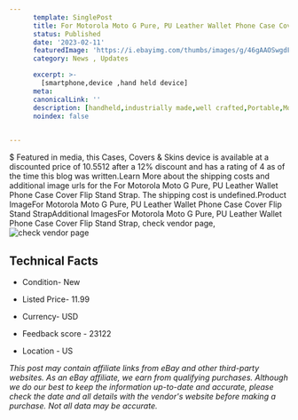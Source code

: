 ```yaml
---
      template: SinglePost
      title: For Motorola Moto G Pure, PU Leather Wallet Phone Case Cover Flip Stand Strap
      status: Published
      date: '2023-02-11'
      featuredImage: 'https://i.ebayimg.com/thumbs/images/g/46gAAOSwgdFj2FEX/s-l225.jpg'
      category: News , Updates

      excerpt: >-
        [smartphone,device ,hand held device]
      meta:
      canonicalLink: ''
      description: [handheld,industrially made,well crafted,Portable,Mobile,Compact,Convenient,Lightweight,Maneuverable,Man-portable,Miniature,Carriable,Hand-held,Light,Holdable,Transportable,Mobile device,Pocket-sized,On-the-go,Wireless,Cordless,Compact size,Convenient size, smartphone,device ,hand held device]
      noindex: false

        
---
```

$
    Featured in media, this Cases, Covers & Skins device is available at a discounted price of 10.5512 after a 12% discount and has a rating of 4 as of the time this blog was written.Learn More about the shipping costs and additional image urls for the For Motorola Moto G Pure, PU Leather Wallet Phone Case Cover Flip Stand Strap. The shipping cost is undefined.Product ImageFor Motorola Moto G Pure, PU Leather Wallet Phone Case Cover Flip Stand StrapAdditional ImagesFor Motorola Moto G Pure, PU Leather Wallet Phone Case Cover Flip Stand Strap, check vendor page, ![check vendor page](https://origin-galleryplus.ebayimg.com/ws/web/144272316545_2_0_1/225x225.jpg)
    
    

 ## Technical Facts 



     
      

 - Condition- New 


      

 - Listed Price- 11.99 


      

 - Currency- USD 


      

 - Feedback score - 23122 


      

 - Location - US 


      
      

 *_This post may contain affiliate links from eBay and other third-party websites. As an eBay affiliate, we earn from qualifying purchases. Although we do our best to keep the information up-to-date and accurate, please check the date and all details with the vendor's website before making a purchase. Not all data may be accurate._*



    
    
    
    
    